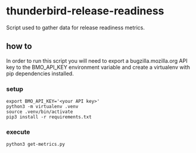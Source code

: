 # thunderbird-release-readiness
Script used to gather data for release readiness metrics.

## how to
In order to run this script you will need to export a bugzilla.mozilla.org
API key to the BMO_API_KEY environment variable and create a virtualenv with
pip dependencies installed.

### setup
```
export BMO_API_KEY='<your API key>'
python3 -m virtualenv .venv
source .venv/bin/activate
pip3 install -r requirements.txt
```

### execute
```
python3 get-metrics.py
```
